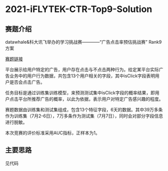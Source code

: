 # 2021-iFLYTEK-CTR-Top9-Solution

## 赛题介绍

datawhale&科大讯飞举办的学习挑战赛————“广告点击率预估挑战赛” Rank9 方案

[赛题链接](https://challenge.xfyun.cn/topic/info?type=Ad-click-through&ch=dc-web-banner01)

平台展示给用户特定的广告，用户存在点击与不点击两种行为。给定某平台实际广告业务中的用户行为数据，共包含13个用户相关的字段，其中isClick字段表明用户是否会点击广告。

任务目标是通过训练集训练模型，来预测测试集中isClick字段的概率结果，即用户点击平台所推荐广告的概率，以此为依据，表示用户对特定广告感兴趣的程度。

赛题数据由训练集和测试集组成，包含13个特征字段，6天的数据。其中39万多条作为训练集（7月2-6日），7万多条作为测试集（7月7日），同时会对部分字段信息进行脱敏。

本次竞赛的评价标准采用AUC指标，正样本为1。

## 主要思路

见代码